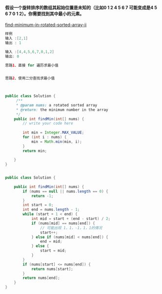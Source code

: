 #### 假设一个旋转排序的数组其起始位置是未知的（比如**0 1 2 4 5 6 7** 可能变成是**4 5 6 7 0 1 2**）。你需要找到其中最小的元素。





[find-minimum-in-rotated-sorted-array-ii](https://www.lintcode.com/problem/find-minimum-in-rotated-sorted-array-ii/description)

```java
样例 
输入 :[2,1]
输出 : 1

输入 :[4,4,5,6,7,0,1,2]
输出: 0

思路1、直接 for 遍历求最小值


思路2、使用二分查找求最小值

  


```

```java
public class Solution {
     /**
     * @param nums: a rotated sorted array
     * @return: the minimum number in the array
     */
    public int findMin(int[] nums) {
        // write your code here
        
        int min = Integer.MAX_VALUE;
        for (int i : nums) {
            min = Math.min(min, i);
        }
        return min;
    
    }
}

```

```java

public class Solution {
     
    public int findMin(int[] nums) {
        if (nums == null || nums.length == 0) {
            return -1;
        }
        int start = 0;
        int end = nums.length - 1;
        while (start + 1 < end) {
            int mid = start + (end - start) / 2;
            if (nums[mid] == nums[end]) {
                // 可能出现 1，1，-1，1，1的情况
                start++;
            } else if (nums[mid] < nums[end]) {
                end = mid;
            } else {
                start = mid;
            }
        }
        if (nums[start] <= nums[end]) {
            return nums[start];
        }
        return nums[end];
    }
}



```

